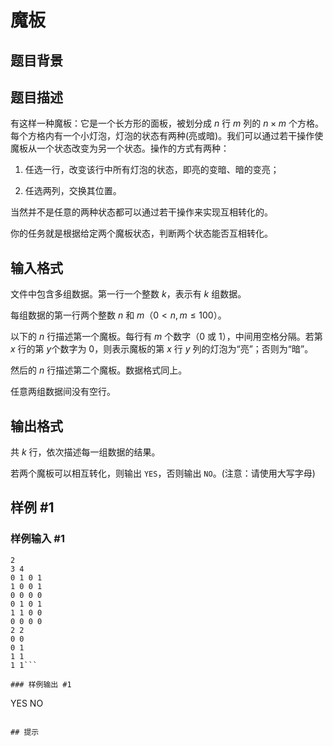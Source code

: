 # 魔板

## 题目背景



## 题目描述

有这样一种魔板：它是一个长方形的面板，被划分成 $n$ 行 $m$ 列的 $n \times m$ 个方格。每个方格内有一个小灯泡，灯泡的状态有两种(亮或暗)。我们可以通过若干操作使魔板从一个状态改变为另一个状态。操作的方式有两种：

 1. 任选一行，改变该行中所有灯泡的状态，即亮的变暗、暗的变亮；

 2. 任选两列，交换其位置。

当然并不是任意的两种状态都可以通过若干操作来实现互相转化的。

你的任务就是根据给定两个魔板状态，判断两个状态能否互相转化。


## 输入格式

文件中包含多组数据。第一行一个整数 $k$，表示有 $k$ 组数据。

每组数据的第一行两个整数 $n$ 和 $m$（$0 < n,m \leq 100$）。

以下的 $n$ 行描述第一个魔板。每行有 $m$ 个数字（$0$ 或 $1$），中间用空格分隔。若第 $x$ 行的第 $y$个数字为 $0$，则表示魔板的第 $x$ 行 $y$ 列的灯泡为“亮”；否则为“暗”。

然后的 $n$ 行描述第二个魔板。数据格式同上。

任意两组数据间没有空行。


## 输出格式

共 $k$ 行，依次描述每一组数据的结果。

若两个魔板可以相互转化，则输出 $\texttt{YES}$，否则输出 $\texttt{NO}$。(注意：请使用大写字母)

## 样例 #1

### 样例输入 #1
```
2
3 4
0 1 0 1
1 0 0 1
0 0 0 0
0 1 0 1
1 1 0 0
0 0 0 0
2 2
0 0
0 1
1 1
1 1```

### 样例输出 #1

```
YES
NO
```

## 提示


